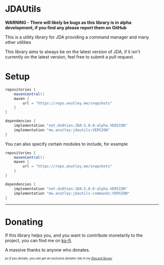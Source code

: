 # JDAUtils

**WARNING - There will likely be bugs as this library is in alpha development, if you find any please report them on
GitHub**

This is a utility library for JDA providing a command manager and many other utilities

This library aims to always be on the latest version of JDA, if it isn't currently on the latest version, feel free to
submit a pull request.

# Setup

```groovy
repositories {
    mavenCentral()
    maven {
        url = "https://repo.anutley.me/snapshots"
    }
}

dependencies {
    implementation "net.dv8tion:JDA:5.0.0-alpha.VERSION"
    implementation "me.anutley:jdautils:VERSION"
}
```

You can also specify certain modules to include, for example

```groovy
repositories {
    mavenCentral()
    maven {
        url = "https://repo.anutley.me/snapshots"
    }
}

dependencies {
    implementation "net.dv8tion:JDA:5.0.0-alpha.VERSION"
    implementation "me.anutley:jdautils-commands:VERSION"
}
```

---

# Donating

If this library helps you, and you want to contribute monetarily to the project, you can find me
on [ko-fi](https://ko-fi.com/anutley).

A massive thanks to anyone who donates.

<sup><sub><em>ps if you donate, you can get an exclusive donator role in
my [Discord Server](https://discord.gg/NtbNhGt3XN) </em></sub></sup>
